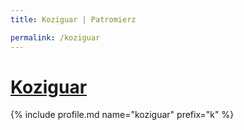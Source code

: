 ```yaml
---
title: Koziguar | Patromierz

permalink: /koziguar
---
```


# [Koziguar](https://patronite.pl/koziguar)

{% include profile.md name="koziguar" prefix="k" %}
